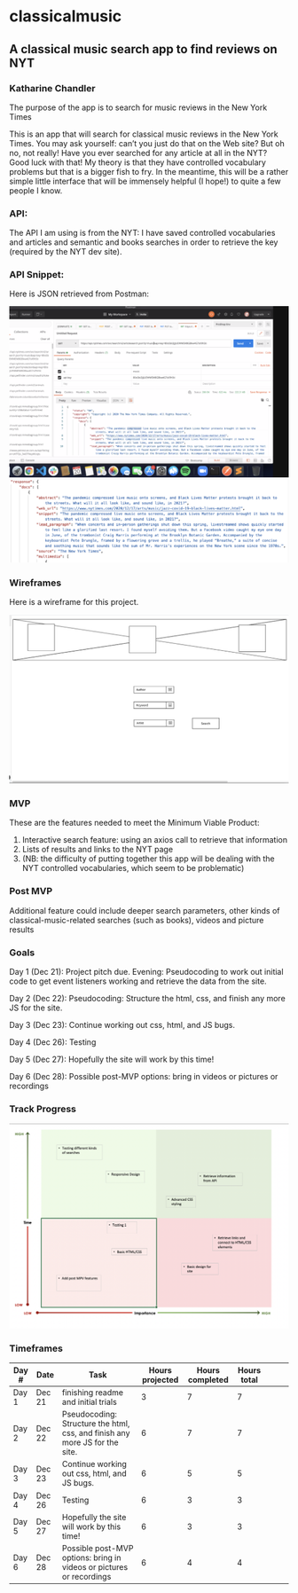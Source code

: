 # classicalmusic
## A classical music search app to find reviews on NYT


### Katharine Chandler

The purpose of the app is to search for music reviews in the New York Times


This is an app that will search for classical music reviews in the New York Times. You may ask yourself: can’t you just do that on the Web site? But oh no, not really! Have you ever searched for any article at all in the NYT? Good luck with that! My theory is that they have controlled vocabulary problems but that is a bigger fish to fry. In the meantime, this will be a rather simple little interface that will be immensely helpful (I hope!) to quite a few people I know.

### API:

The API I am using is from the NYT: I have saved controlled vocabularies and articles and semantic and books searches in order to retrieve the key (required by the NYT dev site).



### API Snippet:

Here is JSON retrieved from Postman: 


![image 1](./assets/snippetJSON.png)
![image 2](./assets/snippet2JSON.png)
                           

### Wireframes

Here is a wireframe for this project.

![wireframe](/assets/wireFrame.png)



### MVP

These are the features needed to meet the Minimum Viable Product:
1. Interactive search feature: using an axios call to retrieve that information
2. Lists of results and links to the NYT page
3. (NB: the difficulty of putting together this app will be dealing with the NYT controlled vocabularies, which seem to be problematic)

### Post MVP

Additional feature could include deeper search parameters, other kinds of classical-music-related searches (such as books), videos and picture results

### Goals


Day 1 (Dec 21): Project pitch due. Evening: Pseudocoding to work out initial code to get event listeners working and retrieve the data from the site.


Day 2 (Dec 22): Pseudocoding: Structure the html, css, and finish any more JS for the site. 


Day 3 (Dec 23): Continue working out css, html, and JS bugs. 


Day 4 (Dec 26): Testing


Day 5 (Dec 27): Hopefully the site will work by this time!


Day 6 (Dec 28): Possible post-MVP options: bring in videos or pictures or recordings

### Track Progress

![image 1](./assets/matrix.png)

### Timeframes


| Day \# | Date   | Task                                                                         | Hours projected | Hours completed | Hours total |   |   |   |
|--------|--------|------------------------------------------------------------------------------|-----------------|-----------------|-------------|---|---|---|
| Day 1  | Dec 21 | finishing readme and initial trials                                          | 3               |    7             |     7        |   |   |   |
| Day 2  | Dec 22 | Pseudocoding: Structure the html, css, and finish any more JS for the site\. | 6               |     7            |     7        |   |   |   |
| Day 3  | Dec 23 | Continue working out css, html, and JS bugs\.                                | 6               |     5            |      5       |   |   |   |
| Day 4  | Dec 26 | Testing                                                                      | 6               |     3            |      3       |   |   |   |
| Day 5  | Dec 27 | Hopefully the site will work by this time\!                                  | 6               |     3            |       3      |   |   |   |
| Day 6  | Dec 28 | Possible post\-MVP options: bring in videos or pictures or recordings        | 6               |     4            |        4     |   |   |   |


